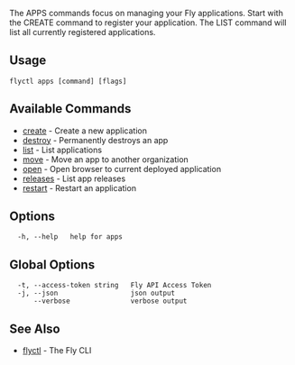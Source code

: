 The APPS commands focus on managing your Fly applications.
Start with the CREATE command to register your application.
The LIST command will list all currently registered applications.


## Usage
~~~
flyctl apps [command] [flags]
~~~

## Available Commands
* [create](/docs/flyctl/apps-create/)	 - Create a new application
* [destroy](/docs/flyctl/apps-destroy/)	 - Permanently destroys an app
* [list](/docs/flyctl/apps-list/)	 - List applications
* [move](/docs/flyctl/apps-move/)	 - Move an app to another organization
* [open](/docs/flyctl/apps-open/)	 - Open browser to current deployed application
* [releases](/docs/flyctl/apps-releases/)	 - List app releases
* [restart](/docs/flyctl/apps-restart/)	 - Restart an application

## Options

~~~
  -h, --help   help for apps
~~~

## Global Options

~~~
  -t, --access-token string   Fly API Access Token
  -j, --json                  json output
      --verbose               verbose output
~~~

## See Also

* [flyctl](/docs/flyctl/help/)	 - The Fly CLI

